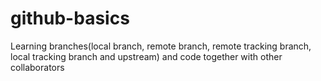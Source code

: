 # github-basics
Learning branches(local branch, remote branch, remote tracking branch, local tracking branch and upstream) and code together with other collaborators
